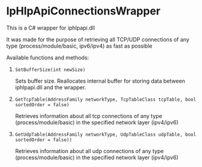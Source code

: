 # IpHlpApiConnectionsWrapper
This is a C# wrapper for iphlpapi.dll

It was made for the purpose of retrieving all TCP/UDP connections of any type (process/module/basic, ipv6/ipv4) as fast as possible

Available functions and methods:
1. `SetBufferSize(int newSize)`
   
   Sets buffer size. Reallocates internal buffer for storing data between iphlpapi.dll and the wrapper.
3. `GetTcpTable(AddressFamily networkType, TcpTableClass tcpTable, bool sortedOrder = false)`

   Retrieves information about all tcp connections of any type (process/module/basic) in the specified network layer (ipv4/ipv6)
5. `GetUdpTable(AddressFamily networkType, UdpTableClass udpTable, bool sortedOrder = false))`

   Retrieves information about all udp connections of any type (process/module/basic) in the specified network layer (ipv4/ipv6)
